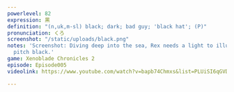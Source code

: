 ```yaml
---
powerlevel: 82
expression: 黒
definition: "(n,uk,m-sl) black; dark; bad guy; 'black hat'; (P)"
pronunciation: くろ
screenshot: "/static/uploads/black.png"
notes: 'Screenshot: Diving deep into the sea, Rex needs a light to illuminate the
  pitch black.'
game: Xenoblade Chronicles 2
episode: Episode005
videolink: https://www.youtube.com/watch?v=bapb74Chmxs&list=PLUiSI6qGVDKsXmMW0GnjV--kUTLhsKN-K&index=1

---
```

